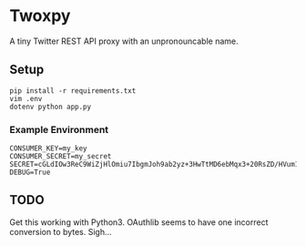 # Twoxpy

A tiny Twitter REST API proxy with an unpronouncable name.

## Setup

```
pip install -r requirements.txt
vim .env
dotenv python app.py
```

### Example Environment

```
CONSUMER_KEY=my_key
CONSUMER_SECRET=my_secret
SECRET=cGLdIOw3ReC9WiZjHlOmiu7IbgmJoh9ab2yz+3HwTtMD6ebMqx3+20RsZD/HVum1Eg0=
DEBUG=True
```

## TODO

Get this working with Python3. OAuthlib seems to have one incorrect conversion
to bytes. Sigh...

